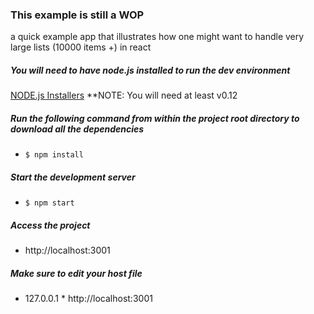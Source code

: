 ### This example is still a WOP
a quick example app that illustrates how one might want to handle very large lists (10000 items +) in react

##### You will need to have node.js installed to run the dev environment
[NODE.js Installers](https://nodejs.org/en/)
**NOTE: You will need at least v0.12

##### Run the following command from within the project root directory to download all the dependencies

* `$ npm install`

##### Start the development server

* `$ npm start`

##### Access the project

* http://localhost:3001

##### Make sure to edit your host file
* 127.0.0.1   * http://localhost:3001

